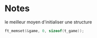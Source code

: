 # Notes
le meilleur moyen d'initialiser une structure
```C
ft_memset(&game, 0, sizeof(t_game));
```
